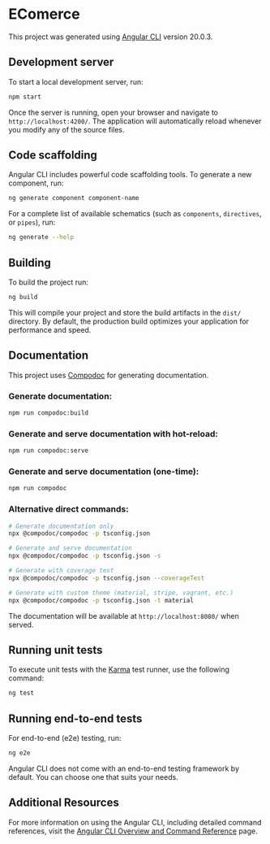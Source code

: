 # EComerce

This project was generated using [Angular CLI](https://github.com/angular/angular-cli) version 20.0.3.

## Development server

To start a local development server, run:

```bash
npm start
```

Once the server is running, open your browser and navigate to `http://localhost:4200/`. The application will automatically reload whenever you modify any of the source files.

## Code scaffolding

Angular CLI includes powerful code scaffolding tools. To generate a new component, run:

```bash
ng generate component component-name
```

For a complete list of available schematics (such as `components`, `directives`, or `pipes`), run:

```bash
ng generate --help
```

## Building

To build the project run:

```bash
ng build
```

This will compile your project and store the build artifacts in the `dist/` directory. By default, the production build optimizes your application for performance and speed.

## Documentation

This project uses [Compodoc](https://compodoc.app/) for generating documentation.

### Generate documentation:
```bash
npm run compodoc:build
```

### Generate and serve documentation with hot-reload:
```bash
npm run compodoc:serve
```

### Generate and serve documentation (one-time):
```bash
npm run compodoc
```

### Alternative direct commands:
```bash
# Generate documentation only
npx @compodoc/compodoc -p tsconfig.json

# Generate and serve documentation
npx @compodoc/compodoc -p tsconfig.json -s

# Generate with coverage test
npx @compodoc/compodoc -p tsconfig.json --coverageTest

# Generate with custom theme (material, stripe, vagrant, etc.)
npx @compodoc/compodoc -p tsconfig.json -t material
```

The documentation will be available at `http://localhost:8080/` when served.

## Running unit tests

To execute unit tests with the [Karma](https://karma-runner.github.io) test runner, use the following command:

```bash
ng test
```

## Running end-to-end tests

For end-to-end (e2e) testing, run:

```bash
ng e2e
```

Angular CLI does not come with an end-to-end testing framework by default. You can choose one that suits your needs.

## Additional Resources

For more information on using the Angular CLI, including detailed command references, visit the [Angular CLI Overview and Command Reference](https://angular.dev/tools/cli) page.